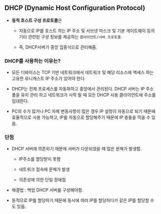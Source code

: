 ## DHCP (Dynamic Host Configuration Protocol)

- **동적 호스트 구성 프로토콜**은 
  
  - 자동으로 IP를 호스트 하는 IP 주소 및 서브넷 마스크 및 기본 게이트웨이 등의 기타 관련된 구성 정보를 제공하는 `클라이언트/서버 프로토콜`.
  
  - 즉, DHCP서버가 중앙 집중식으로 관리해줌.

### DHCP를 사용하는 이유는?

- 모든 디바이스는 TCP 기반 네트워크에서 네트워크 및 해당 리소스에 액세스 하는 고유한 유니캐스트 IP 주소가 있어야 한다.

- DHCP는 전체 프로세스를 자동화하고 중앙에서 관리된다. DHCP 서버는 IP 주소 풀을 유지 관리 하고 네트워크가 시작 될 때 모든 DHCP 사용 클라이언트에 주소를 임대한다.

- PC의 수가 많거나 PC 자체 변동사항이 많은 경우 IP 설정이 자동으로 되기 때문에 효율적으로 사용 가능하고, IP를 자동으로 할당해주기 때문에 IP 충돌을 막을 수 있음.

### 단점

- DHCP 서버에 의존되기 때문에 서버가 다운되었을 때 많은 문제가 발생함.
  
  - IP주소를 할당받지 못함
  
  - 네트워크 접속에 문제가 발생
  
  - 의존성에 의한 단일 장애점

- 해결법 : 백업 DHCP 서버를 구성해야함.

- 동적으로 IP를 할당하기 때문에 동시에 여러 IP를 할당하다가 같은 IP를 할당할 수도 있음.
